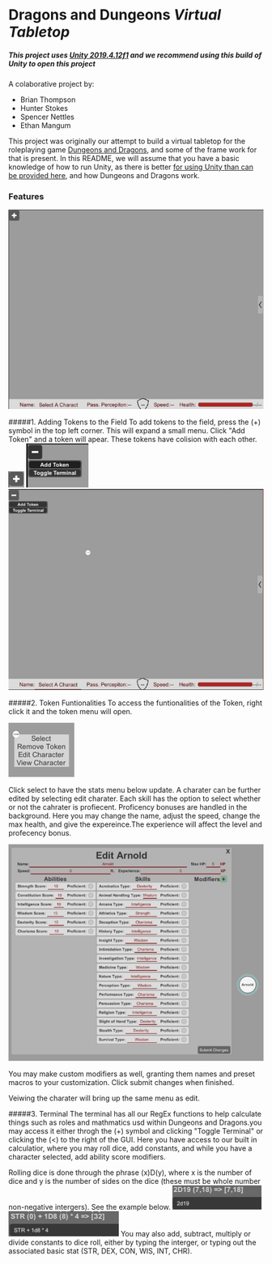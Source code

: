 # Dragons and Dungeons _Virtual Tabletop_
##### This project uses [Unity 2019.4.12f1](https://unity.com/) and we recommend using this build of Unity to open this project

A colaborative project by:
- Brian Thompson
- Hunter Stokes
- Spencer Nettles
- Ethan Mangum

This project was originally our attempt to build a virtual tabletop for the roleplaying game [Dungeons and Dragons](https://dnd.wizards.com/), and some of the frame work for that is present. In this README, we will assume that you have a basic knowledge of how to run Unity, as there is better [for using Unity than can be provided here](https://unity.com/learn), and how Dungeons and Dragons work. 

### Features 

![GUI](pict_dnd/gui.jpg)

#####1. Adding Tokens to the Field
To add tokens to the field, press the (+) symbol in the top left corner. This will expand a small menu. Click "Add Token" and a token will apear. These tokens have colision with each other.
![(+)Symbol](pict_dnd/plus_symbol.jpg)
![Mini Menu](pict_dnd/mini_menu.jpg)
![Token on Field](pict_dnd/token_present.jpg)

#####2. Token Funtionalities 
To access the funtionalities of the Token, right click it and the token menu will open. 

![Token Menu](pict_dnd/token_menu.jpg)

Click select to have the stats menu below update. A charater can be further edited by selecting edit charater. Each skill has the option to select whether or not the cahrater is profiecent. Proficency bonuses are handled in the background. Here you may change the name, adjust the speed, change the max health, and give the expereince.The experience will affect the level and profecency bonus.

![Charater Edit](pict_dnd/edit_menu.jpg)

You may make custom modifiers as well, granting them names and preset macros to your customization. 
Click submit changes when finished. 

Veiwing the charater will bring up the same menu as edit. 


#####3. Terminal
The terminal has all our RegEx functions to help calculate things such as roles and mathmatics usd within Dungeons and Dragons.you may access it either throgh the (+) symbol and clicking "Toggle Terminal"
or clicking the (<) to the right of the GUI. Here you have access to our built in calculatior, where you may roll dice, add constants, and while you have a character selected, add ability score modifiers. 

Rolling dice is done through the phrase (x)D(y), where x is the number of dice and y is the number of sides on the dice (these must be whole number non-negative intergers).  See the example below.
![Dice Example 1](pict_dnd/dice_roll.jpg)
![Dice Example 2](pict_dnd/dice_ex_2.jpg)
You may also add, subtract, multiply or divide constants to dice roll, either by typing the interger, or typing out the associated basic stat (STR, DEX, CON, WIS, INT, CHR).
